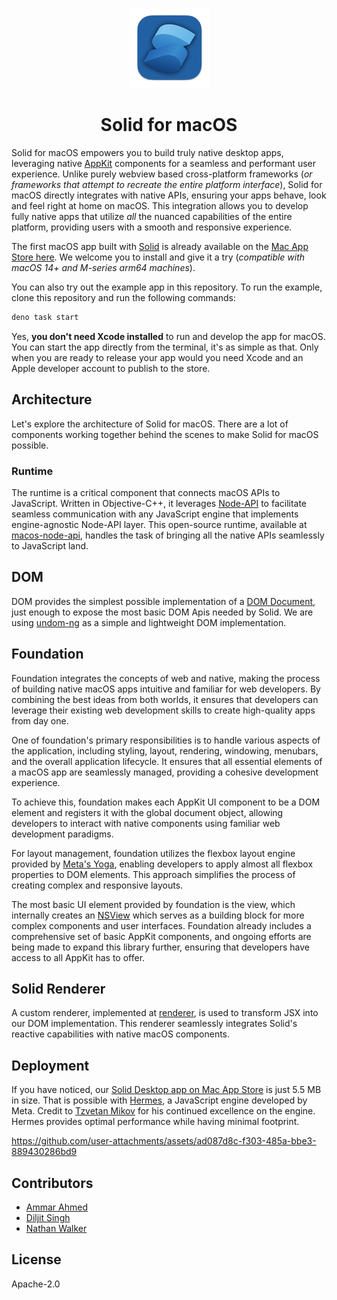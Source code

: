 <p align="center">
  <img src="./icon//icon-128.png" alt="Solid for macOS">
</p>

<h1 align="center">Solid for macOS</h1>

Solid for macOS empowers you to build truly native desktop apps, leveraging
native [AppKit](https://developer.apple.com/documentation/appkit) components for
a seamless and performant user experience. Unlike purely webview based
cross-platform frameworks (_or frameworks that attempt to recreate the entire
platform interface_), Solid for macOS directly integrates with native APIs,
ensuring your apps behave, look and feel right at home on macOS. This
integration allows you to develop fully native apps that utilize _all_ the
nuanced capabilities of the entire platform, providing users with a smooth and
responsive experience.

The first macOS app built with [Solid](https://www.solidjs.com/) is already
available on the
[Mac App Store here](https://apps.apple.com/us/app/solid-for-macos/id1574916360).
We welcome you to install and give it a try (_compatible with macOS 14+ and
M-series arm64 machines_).

You can also try out the example app in this repository. To run the example,
clone this repository and run the following commands:

```bash
deno task start
```

Yes, **you don't need Xcode installed** to run and develop the app for macOS.
You can start the app directly from the terminal, it's as simple as that. Only
when you are ready to release your app would you need Xcode and an Apple
developer account to publish to the store.

## Architecture

Let's explore the architecture of Solid for macOS. There are a lot of components
working together behind the scenes to make Solid for macOS possible.

### Runtime

The runtime is a critical component that connects macOS APIs to JavaScript.
Written in Objective-C++, it leverages
[Node-API](https://nodejs.org/api/n-api.html#node-api) to facilitate seamless
communication with any JavaScript engine that implements engine-agnostic
Node-API layer. This open-source runtime, available at
[macos-node-api](https://github.com/NativeScript/runtime-node-api), handles the
task of bringing all the native APIs seamlessly to JavaScript land.

## DOM

DOM provides the simplest possible implementation of a
[DOM Document](https://developer.mozilla.org/en-US/docs/Web/API/Document_Object_Model),
just enough to expose the most basic DOM Apis needed by Solid. We are using
[undom-ng](https://github.com/ClassicOldSong/undom-ng) as a simple and
lightweight DOM implementation.

## Foundation

Foundation integrates the concepts of web and native, making the process of
building native macOS apps intuitive and familiar for web developers. By
combining the best ideas from both worlds, it ensures that developers can
leverage their existing web development skills to create high-quality apps from
day one.

One of foundation's primary responsibilities is to handle various aspects of the
application, including styling, layout, rendering, windowing, menubars, and the
overall application lifecycle. It ensures that all essential elements of a macOS
app are seamlessly managed, providing a cohesive development experience.

To achieve this, foundation makes each AppKit UI component to be a DOM element
and registers it with the global document object, allowing developers to
interact with native components using familiar web development paradigms.

For layout management, foundation utilizes the flexbox layout engine provided by
[Meta's Yoga](https://github.com/facebook/yoga), enabling developers to apply
almost all flexbox properties to DOM elements. This approach simplifies the
process of creating complex and responsive layouts.

The most basic UI element provided by foundation is the view, which internally
creates an [NSView](https://developer.apple.com/documentation/appkit/nsview)
which serves as a building block for more complex components and user
interfaces. Foundation already includes a comprehensive set of basic AppKit
components, and ongoing efforts are being made to expand this library further,
ensuring that developers have access to all AppKit has to offer.

## Solid Renderer

A custom renderer, implemented at [renderer](./solid-native/renderer.js), is
used to transform JSX into our DOM implementation. This renderer seamlessly
integrates Solid's reactive capabilities with native macOS components.

## Deployment

If you have noticed, our
[Solid Desktop app on Mac App Store](https://apps.apple.com/us/app/solid-for-macos/id1574916360)
is just 5.5 MB in size. That is possible with
[Hermes](https://github.com/facebook/hermes), a JavaScript engine developed by
Meta. Credit to [Tzvetan Mikov](https://github.com/tmikov) for his continued
excellence on the engine. Hermes provides optimal performance while having
minimal footprint.

https://github.com/user-attachments/assets/ad087d8c-f303-485a-bbe3-889430286bd9

## Contributors

- [Ammar Ahmed](https://github.com/ammarahm-ed)
- [Diljit Singh](https://github.com/DjDeveloperr)
- [Nathan Walker](https://github.com/NathanWalker)

## License

Apache-2.0
